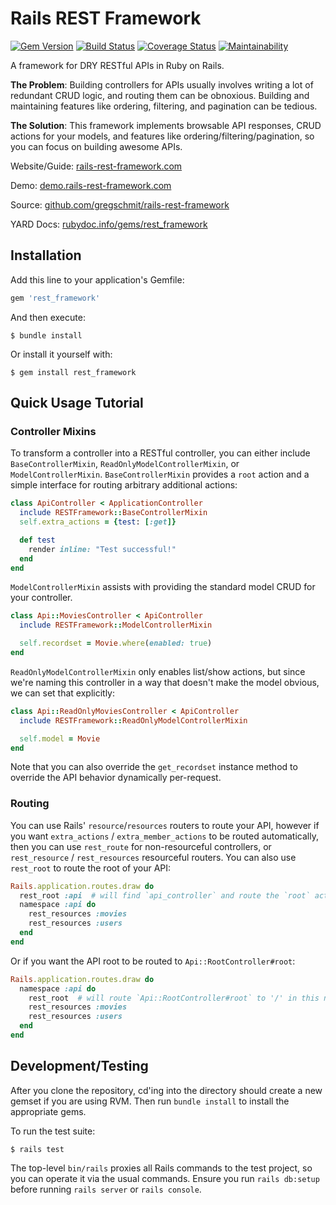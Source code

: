 ---
---

# Rails REST Framework

[![Gem Version](https://badge.fury.io/rb/rest_framework.svg)](https://badge.fury.io/rb/rest_framework)
[![Build Status](https://travis-ci.com/gregschmit/rails-rest-framework.svg?branch=master)](https://travis-ci.com/gregschmit/rails-rest-framework)
[![Coverage Status](https://coveralls.io/repos/github/gregschmit/rails-rest-framework/badge.svg?branch=master)](https://coveralls.io/github/gregschmit/rails-rest-framework?branch=master)
[![Maintainability](https://api.codeclimate.com/v1/badges/ba5df7706cb544d78555/maintainability)](https://codeclimate.com/github/gregschmit/rails-rest-framework/maintainability)

A framework for DRY RESTful APIs in Ruby on Rails.

**The Problem**: Building controllers for APIs usually involves writing a lot of redundant CRUD
logic, and routing them can be obnoxious. Building and maintaining features like ordering,
filtering, and pagination can be tedious.

**The Solution**: This framework implements browsable API responses, CRUD actions for your models,
and features like ordering/filtering/pagination, so you can focus on building awesome APIs.

Website/Guide: [rails-rest-framework.com](https://rails-rest-framework.com)

Demo: [demo.rails-rest-framework.com](http://demo.rails-rest-framework.com)

Source: [github.com/gregschmit/rails-rest-framework](https://github.com/gregschmit/rails-rest-framework)

YARD Docs: [rubydoc.info/gems/rest_framework](https://rubydoc.info/gems/rest_framework)

## Installation

Add this line to your application's Gemfile:

```ruby
gem 'rest_framework'
```

And then execute:

```shell
$ bundle install
```

Or install it yourself with:

```shell
$ gem install rest_framework
```

## Quick Usage Tutorial

### Controller Mixins

To transform a controller into a RESTful controller, you can either include `BaseControllerMixin`,
`ReadOnlyModelControllerMixin`, or `ModelControllerMixin`. `BaseControllerMixin` provides a `root`
action and a simple interface for routing arbitrary additional actions:

```ruby
class ApiController < ApplicationController
  include RESTFramework::BaseControllerMixin
  self.extra_actions = {test: [:get]}

  def test
    render inline: "Test successful!"
  end
end
```

`ModelControllerMixin` assists with providing the standard model CRUD for your controller.

```ruby
class Api::MoviesController < ApiController
  include RESTFramework::ModelControllerMixin

  self.recordset = Movie.where(enabled: true)
end
```

`ReadOnlyModelControllerMixin` only enables list/show actions, but since we're naming this
controller in a way that doesn't make the model obvious, we can set that explicitly:

```ruby
class Api::ReadOnlyMoviesController < ApiController
  include RESTFramework::ReadOnlyModelControllerMixin

  self.model = Movie
end
```

Note that you can also override the `get_recordset` instance method to override the API behavior
dynamically per-request.

### Routing

You can use Rails' `resource`/`resources` routers to route your API, however if you want
`extra_actions` / `extra_member_actions` to be routed automatically, then you can use `rest_route`
for non-resourceful controllers, or `rest_resource` / `rest_resources` resourceful routers. You can
also use `rest_root` to route the root of your API:

```ruby
Rails.application.routes.draw do
  rest_root :api  # will find `api_controller` and route the `root` action to '/api'
  namespace :api do
    rest_resources :movies
    rest_resources :users
  end
end
```

Or if you want the API root to be routed to `Api::RootController#root`:

```ruby
Rails.application.routes.draw do
  namespace :api do
    rest_root  # will route `Api::RootController#root` to '/' in this namespace ('/api')
    rest_resources :movies
    rest_resources :users
  end
end
```

## Development/Testing

After you clone the repository, cd'ing into the directory should create a new gemset if you are
using RVM. Then run `bundle install` to install the appropriate gems.

To run the test suite:

```shell
$ rails test
```

The top-level `bin/rails` proxies all Rails commands to the test project, so you can operate it via
the usual commands. Ensure you run `rails db:setup` before running `rails server` or
`rails console`.
